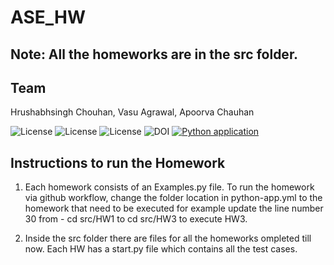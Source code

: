 # ASE_HW

## Note: All the homeworks are in the src folder.

## Team
Hrushabhsingh Chouhan, Vasu Agrawal, Apoorva Chauhan  

![License](https://img.shields.io/github/license/apoorvacha/ASE_HW2)
![License](https://app.travis-ci.com/apoorvacha/ASE_HW1.svg?branch=master)
![License](https://img.shields.io/github/issues/apoorvacha/ASE_HW2?style=plastic)
![DOI](https://zenodo.org/badge/DOI/10.5281/zenodo.7562628.svg)
[![Python application](https://github.com/apoorvacha/ASE_HW2/actions/workflows/python-app.yml/badge.svg)](https://github.com/apoorvacha/ASE_HW2/actions/workflows/python-app.yml)

## Instructions to run the Homework 
1. Each homework consists of an Examples.py file. To run the homework via github workflow, change the folder location in python-app.yml to the homework that need to be executed for example update the line number 30 from  - cd src/HW1 to cd src/HW3 to execute HW3.  

2. Inside the src folder there are files for all the homeworks ompleted till now. Each HW has a start.py file which contains all the test cases. 

